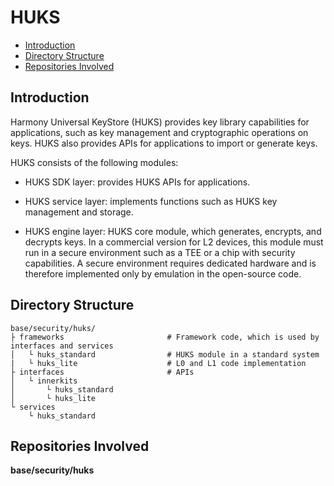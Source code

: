 # HUKS<a name="EN-US_TOPIC_0000001148528849"></a>

-   [Introduction](#section11660541593)
-   [Directory Structure](#section161941989596)
-   [Repositories Involved](#section1371113476307)

## Introduction<a name="section11660541593"></a>

Harmony Universal KeyStore \(HUKS\) provides key library capabilities for applications, such as key management and cryptographic operations on keys. HUKS also provides APIs for applications to import or generate keys.

HUKS consists of the following modules:

-   HUKS SDK layer: provides HUKS APIs for applications.

-   HUKS service layer: implements functions such as HUKS key management and storage.
-   HUKS engine layer: HUKS core module, which generates, encrypts, and decrypts keys. In a commercial version for L2 devices, this module must run in a secure environment such as a TEE or a chip with security capabilities. A secure environment requires dedicated hardware and is therefore implemented only by emulation in the open-source code.

## Directory Structure<a name="section161941989596"></a>

```
base/security/huks/
├ frameworks                       # Framework code, which is used by interfaces and services
│   └ huks_standard                # HUKS module in a standard system
|   └ huks_lite                    # L0 and L1 code implementation
├ interfaces                       # APIs
│   └ innerkits
│       └ huks_standard
│       └ huks_lite
└ services
    └ huks_standard
```

## Repositories Involved<a name="section1371113476307"></a>

**base/security/huks**


